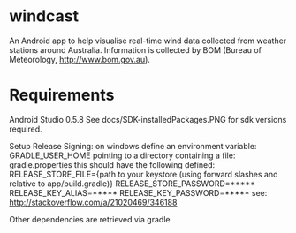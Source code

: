 windcast
========

An Android app to help visualise real-time wind data collected from weather stations around
Australia. Information is collected by BOM (Bureau of Meteorology, http://www.bom.gov.au).


Requirements
============

Android Studio 0.5.8
See docs/SDK-installedPackages.PNG for sdk versions required.

Setup Release Signing:
 on windows define an environment variable: GRADLE_USER_HOME pointing to a directory
 containing a file: gradle.properties
 this should have the following defined:
 RELEASE_STORE_FILE={path to your keystore (using forward slashes and relative to app/build.gradle)}
 RELEASE_STORE_PASSWORD=*****
 RELEASE_KEY_ALIAS=*****
 RELEASE_KEY_PASSWORD=*****
 see: http://stackoverflow.com/a/21020469/346188

Other dependencies are retrieved via gradle
